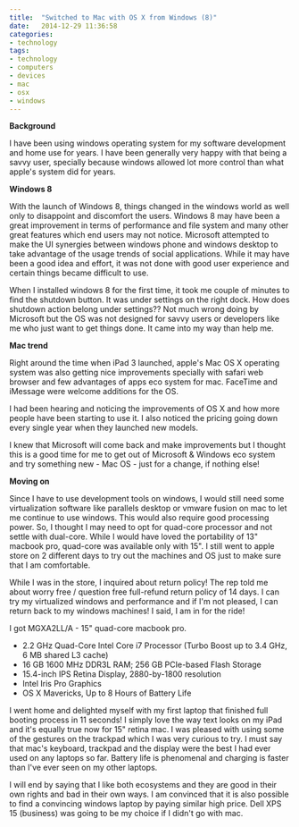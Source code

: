 ```yaml
---
title:  "Switched to Mac with OS X from Windows (8)"
date:   2014-12-29 11:36:58
categories: 
- technology
tags:
- technology
- computers
- devices
- mac
- osx
- windows
---
```


**Background**

I have been using windows operating system for my software development and home use for years. I have been generally very happy with that being a savvy user, specially because windows allowed lot more control than what apple's system did for years.

**Windows 8**

With the launch of Windows 8, things changed in the windows world as well only to disappoint and discomfort the users. Windows 8 may have been a great improvement in terms of performance and file system and many other great features which end users may not notice. Microsoft attempted to make the UI synergies between windows phone and windows desktop to take advantage of the usage trends of social applications. While it may have been a good idea and effort, it was not done with good user experience and certain things became difficult to use.

When I installed windows 8 for the first time, it took me couple of minutes to find the shutdown button. It was under settings on the right dock. How does shutdown action belong under settings?? Not much wrong doing by Microsoft but the OS was not designed for savvy users or developers like me who just want to get things done. It came into my way than help me.

**Mac trend**

Right around the time when iPad 3 launched, apple's Mac OS X operating system was also getting nice improvements specially with safari web browser and few advantages of apps eco system for mac. FaceTime and iMessage were welcome additions for the OS.

I had been hearing and noticing the improvements of OS X and how more people have been starting to use it. I also noticed the pricing going down every single year when they launched new models.

I knew that Microsoft will come back and make improvements but I thought this is a good time for me to get out of Microsoft & Windows eco system and try something new - Mac OS - just for a change, if nothing else!

**Moving on**

Since I have to use development tools on windows, I would still need some virtualization software like parallels desktop or vmware fusion on mac to let me continue to use windows. This would also require good processing power. So, I thought I may need to opt for quad-core processor and not settle with dual-core. While I would have loved the portability of 13" macbook pro, quad-core was available only with 15". I still went to apple store on 2 different days to try out the machines and OS just to make sure that I am comfortable. 

While I was in the store, I inquired about return policy! The rep told me about worry free / question free full-refund return policy of 14 days. I can try my virtualized windows and performance and if I'm not pleased, I can return back to my windows machines! I said, I am in for the ride!

I got MGXA2LL/A - 15" quad-core macbook pro.

* 2.2 GHz Quad-Core Intel Core i7 Processor (Turbo Boost up to 3.4 GHz, 6 MB shared L3 cache)
* 16 GB 1600 MHz DDR3L RAM; 256 GB PCIe-based Flash Storage
* 15.4-inch IPS Retina Display, 2880-by-1800 resolution
* Intel Iris Pro Graphics
* OS X Mavericks, Up to 8 Hours of Battery Life

I went home and delighted myself with my first laptop that finished full booting process in 11 seconds! I simply love the way text looks on my iPad and it's equally true now for 15" retina mac. I was pleased with using some of the gestures on  the trackpad which I was very curious to try. I must say that mac's keyboard, trackpad and the display were the best I had ever used on any laptops so far. Battery life is phenomenal and charging is faster than I've ever seen on my other laptops. 

I will end by saying that I like both ecosystems and they are good in their own rights and bad in their own ways. I am convinced that it is also possible to find a convincing windows laptop by paying similar high price. Dell XPS 15 (business) was going to be my choice if I didn't go with mac.